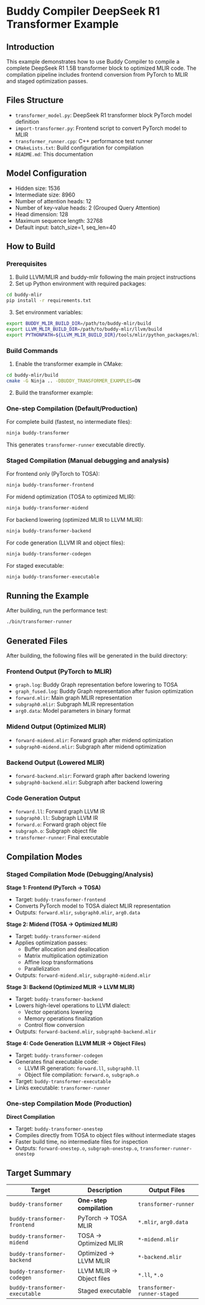 # Buddy Compiler DeepSeek R1 Transformer Example

## Introduction
This example demonstrates how to use Buddy Compiler to compile a complete DeepSeek R1 1.5B transformer block to optimized MLIR code. The compilation pipeline includes frontend conversion from PyTorch to MLIR and staged optimization passes.

## Files Structure
- `transformer_model.py`: DeepSeek R1 transformer block PyTorch model definition
- `import-transformer.py`: Frontend script to convert PyTorch model to MLIR
- `transformer_runner.cpp`: C++ performance test runner
- `CMakeLists.txt`: Build configuration for compilation
- `README.md`: This documentation

## Model Configuration
- Hidden size: 1536
- Intermediate size: 8960
- Number of attention heads: 12
- Number of key-value heads: 2 (Grouped Query Attention)
- Head dimension: 128
- Maximum sequence length: 32768
- Default input: batch_size=1, seq_len=40

## How to Build

### Prerequisites
1. Build LLVM/MLIR and buddy-mlir following the main project instructions
2. Set up Python environment with required packages:
```bash
cd buddy-mlir
pip install -r requirements.txt
```

3. Set environment variables:
```bash
export BUDDY_MLIR_BUILD_DIR=/path/to/buddy-mlir/build
export LLVM_MLIR_BUILD_DIR=/path/to/buddy-mlir/llvm/build
export PYTHONPATH=${LLVM_MLIR_BUILD_DIR}/tools/mlir/python_packages/mlir_core:${BUDDY_MLIR_BUILD_DIR}/python_packages:${PYTHONPATH}
```

### Build Commands

1. Enable the transformer example in CMake:
```bash
cd buddy-mlir/build
cmake -G Ninja .. -DBUDDY_TRANSFORMER_EXAMPLES=ON
```

2. Build the transformer example:

### One-step Compilation (Default/Production)

For complete build (fastest, no intermediate files):
```bash
ninja buddy-transformer
```

This generates `transformer-runner` executable directly.

### Staged Compilation (Manual debugging and analysis)

For frontend only (PyTorch to TOSA):
```bash
ninja buddy-transformer-frontend
```

For midend optimization (TOSA to optimized MLIR):
```bash
ninja buddy-transformer-midend
```

For backend lowering (optimized MLIR to LLVM MLIR):
```bash
ninja buddy-transformer-backend
```

For code generation (LLVM IR and object files):
```bash
ninja buddy-transformer-codegen
```

For staged executable:
```bash
ninja buddy-transformer-executable
```

## Running the Example

After building, run the performance test:
```bash
./bin/transformer-runner
```

## Generated Files

After building, the following files will be generated in the build directory:

### Frontend Output (PyTorch to MLIR)
- `graph.log`: Buddy Graph representation before lowering to TOSA
- `graph_fused.log`: Buddy Graph representation after fusion optimization
- `forward.mlir`: Main graph MLIR representation
- `subgraph0.mlir`: Subgraph MLIR representation
- `arg0.data`: Model parameters in binary format

### Midend Output (Optimized MLIR)
- `forward-midend.mlir`: Forward graph after midend optimization
- `subgraph0-midend.mlir`: Subgraph after midend optimization

### Backend Output (Lowered MLIR)
- `forward-backend.mlir`: Forward graph after backend lowering
- `subgraph0-backend.mlir`: Subgraph after backend lowering

### Code Generation Output
- `forward.ll`: Forward graph LLVM IR
- `subgraph0.ll`: Subgraph LLVM IR
- `forward.o`: Forward graph object file
- `subgraph.o`: Subgraph object file
- `transformer-runner`: Final executable

## Compilation Modes

### Staged Compilation Mode (Debugging/Analysis)

**Stage 1: Frontend (PyTorch → TOSA)**
- Target: `buddy-transformer-frontend`
- Converts PyTorch model to TOSA dialect MLIR representation
- Outputs: `forward.mlir`, `subgraph0.mlir`, `arg0.data`

**Stage 2: Midend (TOSA → Optimized MLIR)**
- Target: `buddy-transformer-midend`
- Applies optimization passes:
  - Buffer allocation and deallocation
  - Matrix multiplication optimization
  - Affine loop transformations
  - Parallelization
- Outputs: `forward-midend.mlir`, `subgraph0-midend.mlir`

**Stage 3: Backend (Optimized MLIR → LLVM MLIR)**
- Target: `buddy-transformer-backend`
- Lowers high-level operations to LLVM dialect:
  - Vector operations lowering
  - Memory operations finalization
  - Control flow conversion
- Outputs: `forward-backend.mlir`, `subgraph0-backend.mlir`

**Stage 4: Code Generation (LLVM MLIR → Object Files)**
- Target: `buddy-transformer-codegen`
- Generates final executable code:
  - LLVM IR generation: `forward.ll`, `subgraph0.ll`
  - Object file compilation: `forward.o`, `subgraph.o`
- Target: `buddy-transformer-executable`
- Links executable: `transformer-runner`

### One-step Compilation Mode (Production)

**Direct Compilation**
- Target: `buddy-transformer-onestep`
- Compiles directly from TOSA to object files without intermediate stages
- Faster build time, no intermediate files for inspection
- Outputs: `forward-onestep.o`, `subgraph-onestep.o`, `transformer-runner-onestep`

## Target Summary

| Target | Description | Output Files |
|--------|-------------|--------------|
| `buddy-transformer` | **One-step compilation** | `transformer-runner` |
| `buddy-transformer-frontend` | PyTorch → TOSA MLIR | `*.mlir`, `arg0.data` |
| `buddy-transformer-midend` | TOSA → Optimized MLIR | `*-midend.mlir` |
| `buddy-transformer-backend` | Optimized → LLVM MLIR | `*-backend.mlir` |
| `buddy-transformer-codegen` | LLVM MLIR → Object files | `*.ll`, `*.o` |
| `buddy-transformer-executable` | Staged executable | `transformer-runner-staged` |

